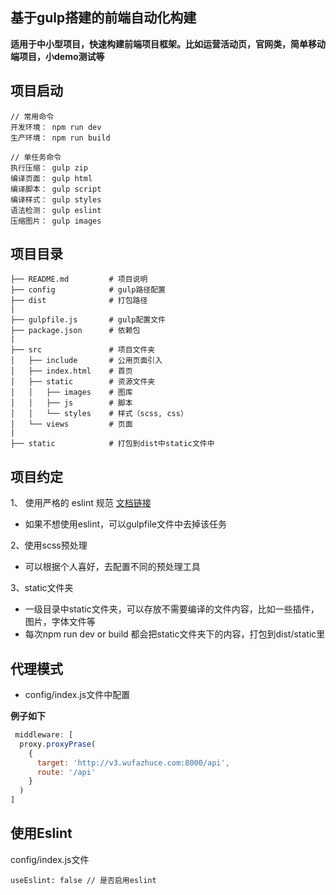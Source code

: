 ## 基于gulp搭建的前端自动化构建

**适用于中小型项目，快速构建前端项目框架。比如运营活动页，官网类，简单移动端项目，小demo测试等**

## 项目启动
```
// 常用命令
开发环境： npm run dev
生产环境： npm run build

// 单任务命令
执行压缩： gulp zip
编译页面： gulp html
编译脚本： gulp script
编译样式： gulp styles
语法检测： gulp eslint
压缩图片： gulp images
```


## 项目目录
```
├── README.md         # 项目说明
├── config            # gulp路径配置
├── dist              # 打包路径
|
├── gulpfile.js       # gulp配置文件
├── package.json      # 依赖包
|
├── src               # 项目文件夹
│   ├── include       # 公用页面引入
│   ├── index.html    # 首页
│   ├── static        # 资源文件夹
│   │   ├── images    # 图库
│   │   ├── js        # 脚本
│   │   └── styles    # 样式（scss, css）
│   └── views         # 页面
|
├── static            # 打包到dist中static文件中
```

## 项目约定
1、 使用严格的 eslint 规范 [文档链接](https://github.com/airbnb/javascript)
* 如果不想使用eslint，可以gulpfile文件中去掉该任务

2、使用scss预处理
* 可以根据个人喜好，去配置不同的预处理工具

3、static文件夹
* 一级目录中static文件夹，可以存放不需要编译的文件内容，比如一些插件，图片，字体文件等
* 每次npm run dev or build 都会把static文件夹下的内容，打包到dist/static里


## 代理模式
* config/index.js文件中配置

**例子如下**
``` javascript
 middleware: [
  proxy.proxyPrase(
    {
      target: 'http://v3.wufazhuce.com:8000/api',
      route: '/api'
    }
  )
]
```

## 使用Eslint
config/index.js文件
```
useEslint: false // 是否启用eslint
```
